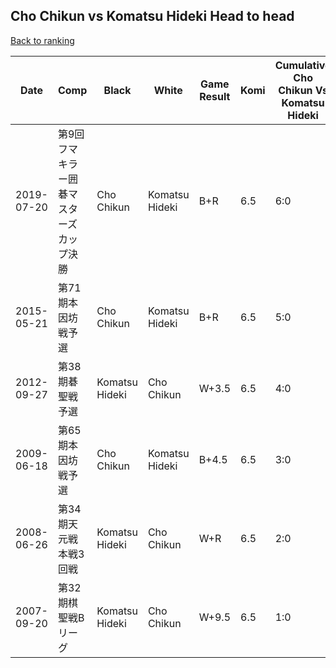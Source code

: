 ## Cho Chikun vs Komatsu Hideki Head to head

[Back to ranking](../../index.md)




| **Date** | **Comp** | **Black** | **White** | **Game Result** | **Komi** | **Cumulative Cho Chikun Vs Komatsu Hideki** | **Cho Chikun Streak** | **Komatsu Hideki Streak** | 
| --- | --- | --- | --- | --- | --- | --- | --- | --- |
| 2019-07-20 | 第9回フマキラー囲碁マスターズカップ決勝  | Cho Chikun | Komatsu Hideki | B+R | 6.5 | 6:0 | 6 | 0 | 
| 2015-05-21 | 第71期本因坊戦予選 | Cho Chikun | Komatsu Hideki | B+R | 6.5 | 5:0 | 5 | 0 | 
| 2012-09-27 | 第38期碁聖戦予選 | Komatsu Hideki | Cho Chikun | W+3.5 | 6.5 | 4:0 | 4 | 0 | 
| 2009-06-18 | 第65期本因坊戦予選 | Cho Chikun | Komatsu Hideki | B+4.5 | 6.5 | 3:0 | 3 | 0 | 
| 2008-06-26 | 第34期天元戦本戦3回戦 | Komatsu Hideki | Cho Chikun | W+R | 6.5 | 2:0 | 2 | 0 | 
| 2007-09-20 | 第32期棋聖戦Bリーグ | Komatsu Hideki | Cho Chikun | W+9.5 | 6.5 | 1:0 | 1 | 0 |




